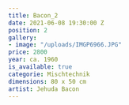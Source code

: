 ```yaml
---
title: Bacon_2
date: 2021-06-08 19:30:00 Z
position: 2
gallery:
- image: "/uploads/IMGP6966.JPG"
price: 2800
year: ca. 1960
is_available: true
categorie: Mischtechnik
dimensions: 80 x 50 cm
artist: Jehuda Bacon
---
```


